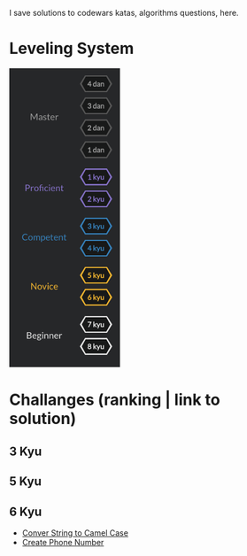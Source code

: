 I save solutions to codewars katas, algorithms questions, here.

# Leveling System 
<img src="https://github.com/tomzacchia/codewars/blob/main/images/rank_system.png" width="200px" height="auto">

# Challanges (ranking | link to solution)

## 3 Kyu
## 5 Kyu
## 6 Kyu

* [Conver String to Camel Case](https://github.com/tomzacchia/codewars/blob/main/solutions/6kyu-convert-string-to-camel.md)
* [Create Phone Number](https://github.com/tomzacchia/codewars/blob/main/solutions/6kyu-create-phone-number.md)
